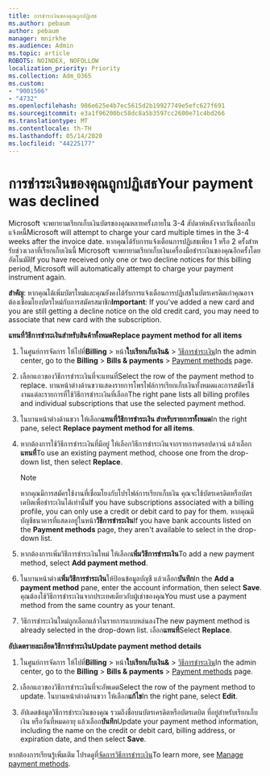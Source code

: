 ```yaml
---
title: การชําระเงินของคุณถูกปฏิเสธ
ms.author: pebaum
author: pebaum
manager: mnirkhe
ms.audience: Admin
ms.topic: article
ROBOTS: NOINDEX, NOFOLLOW
localization_priority: Priority
ms.collection: Adm_O365
ms.custom:
- "9001506"
- "4732"
ms.openlocfilehash: 986e625e4b7ec5615d2b19927749e5efc627f691
ms.sourcegitcommit: e3a1f96200bc58dc8a5b3597cc2600e71c4bd266
ms.translationtype: MT
ms.contentlocale: th-TH
ms.lasthandoff: 05/14/2020
ms.locfileid: "44225177"
---
```

# <a name="your-payment-was-declined"></a><span data-ttu-id="74825-102">การชําระเงินของคุณถูกปฏิเสธ</span><span class="sxs-lookup"><span data-stu-id="74825-102">Your payment was declined</span></span>

<span data-ttu-id="74825-103">Microsoft จะพยายามเรียกเก็บเงินบัตรของคุณหลายครั้งภายใน 3-4 สัปดาห์หลังจากวันที่ออกใบแจ้งหนี้</span><span class="sxs-lookup"><span data-stu-id="74825-103">Microsoft will attempt to charge your card multiple times in the 3-4 weeks after the invoice date.</span></span>  <span data-ttu-id="74825-104">หากคุณได้รับการแจ้งเตือนการปฏิเสธเพียง 1 หรือ 2 ครั้งสําหรับช่วงเวลาที่เรียกเก็บเงินนี้ Microsoft จะพยายามเรียกเก็บเงินเครื่องมือชําระเงินของคุณอีกครั้งโดยอัตโนมัติ</span><span class="sxs-lookup"><span data-stu-id="74825-104">If you have received only one or two decline notices for this billing period, Microsoft will automatically attempt to charge your payment instrument again.</span></span>  

<span data-ttu-id="74825-105">**สําคัญ**: หากคุณได้เพิ่มบัตรใหม่และคุณยังคงได้รับการแจ้งเตือนการปฏิเสธในบัตรเครดิตเก่าคุณอาจต้องเชื่อมโยงบัตรใหม่กับการสมัครสมาชิก</span><span class="sxs-lookup"><span data-stu-id="74825-105">**Important**: If you've added a new card and you are still getting a decline notice on the old credit card, you may need to associate that new card with the subscription.</span></span>

<span data-ttu-id="74825-106">**แทนที่วิธีการชําระเงินสําหรับสินค้าทั้งหมด**</span><span class="sxs-lookup"><span data-stu-id="74825-106">**Replace payment method for all items**</span></span>

1. <span data-ttu-id="74825-107">ในศูนย์การจัดการ ให้ไปที่**Billing**  >  หน้า**ใบเรียกเก็บเงิน&**  >  [วิธีการชําระเงิน](https://go.microsoft.com/fwlink/p/?linkid=2018806)</span><span class="sxs-lookup"><span data-stu-id="74825-107">In the admin center, go to the **Billing** > **Bills & payments** > [Payment methods](https://go.microsoft.com/fwlink/p/?linkid=2018806) page.</span></span>

2. <span data-ttu-id="74825-108">เลือกแถวของวิธีการชําระเงินที่จะแทนที่</span><span class="sxs-lookup"><span data-stu-id="74825-108">Select the row of the payment method to replace.</span></span> <span data-ttu-id="74825-109">บานหน้าต่างด้านขวาแสดงรายการโพรไฟล์การเรียกเก็บเงินทั้งหมดและการสมัครใช้งานแต่ละรายการที่ใช้วิธีการชําระเงินที่เลือก</span><span class="sxs-lookup"><span data-stu-id="74825-109">The right pane lists all billing profiles and individual subscriptions that use the selected payment method.</span></span>

3. <span data-ttu-id="74825-110">ในบานหน้าต่างด้านขวา ให้เลือก**แทนที่วิธีการชําระเงิน สําหรับรายการทั้งหมด**</span><span class="sxs-lookup"><span data-stu-id="74825-110">In the right pane, select **Replace payment method for all items**.</span></span>

4. <span data-ttu-id="74825-111">หากต้องการใช้วิธีการชําระเงินที่มีอยู่ ให้เลือกวิธีการชําระเงินจากรายการดรอปดาวน์ แล้วเลือก**แทนที่**</span><span class="sxs-lookup"><span data-stu-id="74825-111">To use an existing payment method, choose one from the drop-down list, then select **Replace**.</span></span>

    > [!NOTE]
    > <span data-ttu-id="74825-112">หากคุณมีการสมัครใช้งานที่เชื่อมโยงกับโปรไฟล์การเรียกเก็บเงิน คุณจะใช้บัตรเครดิตหรือบัตรเดบิตเพื่อชําระเงินได้เท่านั้น</span><span class="sxs-lookup"><span data-stu-id="74825-112">If you have subscriptions associated with a billing profile, you can only use a credit or debit card to pay for them.</span></span> <span data-ttu-id="74825-113">หากคุณมีบัญชีธนาคารที่แสดงอยู่ในหน้า**วิธีการชําระเงิน**</span><span class="sxs-lookup"><span data-stu-id="74825-113">If you have bank accounts listed on the **Payment methods** page, they aren't available to select in the drop-down list.</span></span>

5. <span data-ttu-id="74825-114">หากต้องการเพิ่มวิธีการชําระเงินใหม่ ให้เลือก**เพิ่มวิธีการชําระเงิน**</span><span class="sxs-lookup"><span data-stu-id="74825-114">To add a new payment method, select **Add payment method**.</span></span>

6. <span data-ttu-id="74825-115">ในบานหน้าต่าง**เพิ่มวิธีการชําระเงิน**ให้ป้อนข้อมูลบัญชี แล้วเลือก**บันทึก**</span><span class="sxs-lookup"><span data-stu-id="74825-115">In the **Add a payment method** pane, enter the account information, then select **Save**.</span></span> <span data-ttu-id="74825-116">คุณต้องใช้วิธีการชําระเงินจากประเทศเดียวกับผู้เช่าของคุณ</span><span class="sxs-lookup"><span data-stu-id="74825-116">You must use a payment method from the same country as your tenant.</span></span>

7. <span data-ttu-id="74825-117">วิธีการชําระเงินใหม่ถูกเลือกแล้วในรายการแบบหล่นลง</span><span class="sxs-lookup"><span data-stu-id="74825-117">The new payment method is already selected in the drop-down list.</span></span> <span data-ttu-id="74825-118">เลือก**แทนที่**</span><span class="sxs-lookup"><span data-stu-id="74825-118">Select **Replace**.</span></span>

<span data-ttu-id="74825-119">**อัปเดตรายละเอียดวิธีการชําระเงิน**</span><span class="sxs-lookup"><span data-stu-id="74825-119">**Update payment method details**</span></span>

1. <span data-ttu-id="74825-120">ในศูนย์การจัดการ ให้ไปที่**Billing**  >  หน้า**ใบเรียกเก็บเงิน&**  >  [วิธีการชําระเงิน](https://go.microsoft.com/fwlink/p/?linkid=2018806)</span><span class="sxs-lookup"><span data-stu-id="74825-120">In the admin center, go to the **Billing** > **Bills & payments** > [Payment methods](https://go.microsoft.com/fwlink/p/?linkid=2018806) page.</span></span>

2. <span data-ttu-id="74825-121">เลือกแถวของวิธีการชําระเงินที่จะอัพเดต</span><span class="sxs-lookup"><span data-stu-id="74825-121">Select the row of the payment method to update.</span></span> <span data-ttu-id="74825-122">ในบานหน้าต่างด้านขวา ให้เลือก**แก้ไข**</span><span class="sxs-lookup"><span data-stu-id="74825-122">In the right pane, select **Edit**.</span></span>

3. <span data-ttu-id="74825-123">อัปเดตข้อมูลวิธีการชําระเงินของคุณ รวมถึงชื่อบนบัตรเครดิตหรือบัตรเดบิต ที่อยู่สําหรับเรียกเก็บเงิน หรือวันที่หมดอายุ แล้วเลือก**บันทึก**</span><span class="sxs-lookup"><span data-stu-id="74825-123">Update your payment method information, including the name on the credit or debit card, billing address, or expiration date, and then select **Save**.</span></span>

<span data-ttu-id="74825-124">หากต้องการเรียนรู้เพิ่มเติม โปรดดูที่[จัดการวิธีการชําระเงิน](https://docs.microsoft.com/microsoft-365/commerce/billing-and-payments/manage-payment-methods)</span><span class="sxs-lookup"><span data-stu-id="74825-124">To learn more, see [Manage payment methods](https://docs.microsoft.com/microsoft-365/commerce/billing-and-payments/manage-payment-methods).</span></span>